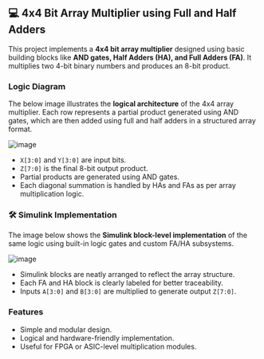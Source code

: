 ## 💻 4x4 Bit Array Multiplier using Full and Half Adders

This project implements a **4x4 bit array multiplier** designed using basic building blocks like **AND gates, Half Adders (HA), and Full Adders (FA)**. It multiplies two 4-bit binary numbers and produces an 8-bit product.

###  Logic Diagram

The below image illustrates the **logical architecture** of the 4x4 array multiplier. Each row represents a partial product generated using AND gates, which are then added using full and half adders in a structured array format.

![image](https://github.com/user-attachments/assets/1f7c2f67-fcdf-4425-a2df-d844c7f4020d)

- `X[3:0]` and `Y[3:0]` are input bits.
- `Z[7:0]` is the final 8-bit output product.
- Partial products are generated using AND gates.
- Each diagonal summation is handled by HAs and FAs as per array multiplication logic.

### 🛠️ Simulink Implementation

The image below shows the **Simulink block-level implementation** of the same logic using built-in logic gates and custom FA/HA subsystems.

![image](https://github.com/user-attachments/assets/6fbc506a-7367-4f99-bdc4-466c75541728)

- Simulink blocks are neatly arranged to reflect the array structure.
- Each FA and HA block is clearly labeled for better traceability.
- Inputs `A[3:0]` and `B[3:0]` are multiplied to generate output `Z[7:0]`.

### Features

- Simple and modular design.
- Logical and hardware-friendly implementation.
- Useful for FPGA or ASIC-level multiplication modules.


